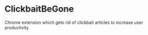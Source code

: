 # ClickbaitBeGone
Chrome extension which gets rid of clickbait articles to increase user productivity. 
